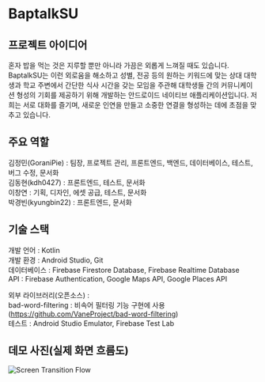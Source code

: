 # BaptalkSU

## 프로젝트 아이디어

혼자 밥을 먹는 것은 지루할 뿐만 아니라 가끔은 외롭게 느껴질 때도 있습니다. 
BaptalkSU는 이런 외로움을 해소하고 성별, 전공 등의 원하는 키워드에 맞는 상대 대학생과 학교 주변에서 간단한 식사 시간을 갖는 모임을 주관해 대학생들 간의 커뮤니케이션 형성의 기회를 제공하기 위해 개발하는 안드로이드 네이티브 애플리케이션입니다.
저희는 서로 대화를 즐기며, 새로운 인연을 만들고 소중한 연결을 형성하는 데에 초점을 맞추고 있습니다.

## 주요 역할

김정민(GoraniPie) : 팀장, 프로젝트 관리, 프론트엔드, 백엔드, 데이터베이스, 테스트, 버그 수정, 문서화  
김동현(kdh0427) : 프론트엔드, 테스트, 문서화  
이창연 : 기획, 디자인, 에셋 공급, 테스트, 문서화  
박경빈(kyungbin22) : 프론트엔드, 문서화

## 기술 스택

개발 언어 : Kotlin  
개발 환경 : Android Studio, Git  
데이터베이스 : Firebase Firestore Database, Firebase Realtime Database  
API : Firebase Authentication, Google Maps API, Google Places API  

외부 라이브러리(오픈소스) :  
bad-word-filtering : 비속어 필터링 기능 구현에 사용 (https://github.com/VaneProject/bad-word-filtering)  
테스트 : Android Studio Emulator, Firebase Test Lab

## 데모 사진(실제 화면 흐름도)

![Screen Transition Flow](assets/crawling_graph.png)